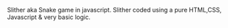 Slither aka Snake game in javascript. Slither  coded using a pure HTML,CSS, Javascript &  very basic logic.
